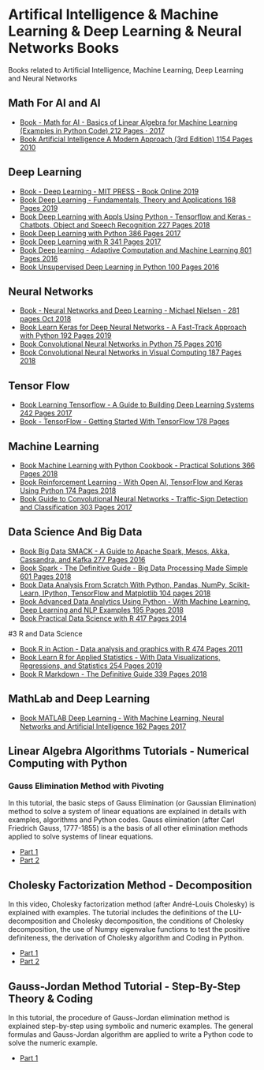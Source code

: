 # Artifical Intelligence & Machine Learning & Deep Learning & Neural Networks Books
Books related to  Artificial Intelligence, Machine Learning, Deep Learning and Neural Networks

## Math For AI and AI

- [Book - Math for AI - Basics of Linear Algebra for Machine Learning (Examples in Python Code) 212 Pages · 2017](https://github.com/aridiosilva/AI_Books/blob/master/Book%20-%20Math%20for%20AI%20-%20Basics%20of%20Linear%20Algebra%20for%20Machine%20Learning%20(Examples%20in%20Python%20Code)%20212%20Pages%20%C2%B7%202017%20%20(GOOD).pdf)
- [Book Artificial Intelligence A Modern Approach (3rd Edition) 1154 Pages 2010](https://github.com/aridiosilva/AI_Books/blob/master/Book%20Artificial%20Intelligence%20A%20Modern%20Approach%20(3rd%20Edition)%201154%20Pages%202010.pdf)

## Deep Learning

- [Book - Deep Learning - MIT PRESS - Book Online 2019](https://github.com/aridiosilva/AI_Books/blob/master/Book%20-%20Deep%20Learning%20-%20MIT%20PRESS%20-%20Book%20Online%202019.pdf)
- [Book Deep Learning - Fundamentals, Theory and Applications 168 Pages 2019](https://github.com/aridiosilva/AI_Books/blob/master/Book%20Deep%20Learning%20-%20Fundamentals%2C%20Theory%20and%20Applications%20168%20Pages%202019.pdf)
- [Book Deep Learning with Appls Using Python - Tensorflow and Keras - Chatbots, Object and Speech Recognition 227 Pages 2018](https://github.com/aridiosilva/AI_Books/blob/master/Book%20Deep%20Learning%20with%20Appls%20Using%20Python%20-%20Tensorflow%20and%20Keras%20-%20Chatbots%2C%20Object%20and%20Speech%20Recognition%20227%20Pages%202018.pdf)
- [Book Deep Learning with Python 386 Pages 2017](https://github.com/aridiosilva/AI_Books/blob/master/Book%20Deep%20Learning%20with%20Python%20386%20Pages%202017.pdf)
- [Book Deep Learning with R 341 Pages 2017](https://github.com/aridiosilva/AI_Books/blob/master/Book%20Deep%20Learning%20with%20R%20341%20Pages%202017.pdf)
- [Book Deep learning - Adaptive Computation and Machine Learning 801 Pages 2016](https://github.com/aridiosilva/AI_Books/blob/master/Book%20Deep%20learning%20-%20Adaptive%20Computation%20and%20Machine%20Learning%20801%20Pages%202016.pdf)
- [Book Unsupervised Deep Learning in Python 100 Pages 2016](https://github.com/aridiosilva/AI_Books/blob/master/Book%20Unsupervised%20Deep%20Learning%20in%20Python%20100%20Pages%202016.pdf)

## Neural Networks

- [Book - Neural Networks and Deep Learning - Michael Nielsen - 281 pages Oct 2018](https://github.com/aridiosilva/AI_Books/blob/master/Book%20-%20Neural%20Networks%20and%20Deep%20Learning%20-%20Michael%20Nielsen%20-%20281%20pages%20Oct%202018%20.pdf)
- [Book Learn Keras for Deep Neural Networks - A Fast-Track Approach with Python 192 Pages 2019](https://github.com/aridiosilva/AI_Books/blob/master/Book%20Learn%20Keras%20for%20Deep%20Neural%20Networks%20-%20A%20Fast-Track%20Approach%20with%20Python%20192%20Pages%202019.pdf)
- [Book Convolutional Neural Networks in Python 75 Pages 2016](https://github.com/aridiosilva/AI_Books/blob/master/Book%20Convolutional%20Neural%20Networks%20in%20Python%2075%20Pages%202016.pdf)
- [Book Convolutional Neural Networks in Visual Computing 187 Pages 2018](https://github.com/aridiosilva/AI_Books/blob/master/Book%20Convolutional%20Neural%20Networks%20in%20Visual%20Computing%20187%20Pages%202018.pdf)

## Tensor Flow

- [Book Learning Tensorflow - A Guide to Building Deep Learning Systems 242 Pages 2017](https://github.com/aridiosilva/AI_Books/blob/master/Book%20Learning%20Tensorflow%20-%20A%20Guide%20to%20Building%20Deep%20Learning%20Systems%20242%20Pages%202017.pdf)
- [Book - TensorFlow - Getting Started With TensorFlow 178 Pages](https://github.com/aridiosilva/AI_Books/blob/master/Book%20-%20TensorFlow%20-%20Getting%20Started%20With%20TensorFlow%20178%20Pages%20%C2%B7%202016.pdf)

## Machine Learning

- [Book Machine Learning with Python Cookbook - Practical Solutions 366 Pages 2018](https://github.com/aridiosilva/AI_Books/blob/master/Book%20Machine%20Learning%20with%20Python%20Cookbook%20-%20Practical%20Solutions%20366%20Pages%202018.pdf)
- [Book Reinforcement Learning - With Open AI, TensorFlow and Keras Using Python 174 Pages 2018](https://github.com/aridiosilva/AI_Books/blob/master/Book%20Reinforcement%20Learning%20-%20With%20Open%20AI%2C%20TensorFlow%20and%20Keras%20Using%20Python%20174%20Pages%202018.pdf)
- [Book Guide to Convolutional Neural Networks - Traffic-Sign Detection and Classification 303 Pages 2017](https://github.com/aridiosilva/AI_Books/blob/master/Book%20Guide%20to%20Convolutional%20Neural%20Networks%20-%20Traffic-Sign%20Detection%20and%20Classification%20303%20Pages%202017.pdf)

## Data Science And Big Data

- [Book Big Data SMACK - A Guide to Apache Spark, Mesos, Akka, Cassandra, and Kafka 277 Pages 2016](https://github.com/aridiosilva/AI_Books/blob/master/Book%20Big%20Data%20SMACK%20-%20A%20Guide%20to%20Apache%20Spark%2C%20Mesos%2C%20Akka%2C%20Cassandra%2C%20and%20Kafka%20277%20Pages%202016.pdf)
- [Book Spark - The Definitive Guide - Big Data Processing Made Simple 601 Pages 2018](https://github.com/aridiosilva/AI_Books/blob/master/Book%20Spark%20-%20The%20Definitive%20Guide%20-%20Big%20Data%20Processing%20Made%20Simple%20601%20Pages%202018.pdf)
- [Book Data Analysis From Scratch With Python, Pandas, NumPy, Scikit-Learn, IPython, TensorFlow and Matplotlib 104 pages 2018](https://github.com/aridiosilva/AI_Books/blob/master/Book%20Data%20Analysis%20From%20Scratch%20With%20Python%2C%20Pandas%2C%20NumPy%2C%20Scikit-Learn%2C%20IPython%2C%20TensorFlow%20and%20Matplotlib%20104%20pages%202018.pdf)
- [Book Advanced Data Analytics Using Python - With Machine Learning, Deep Learning and NLP Examples 195 Pages 2018](https://github.com/aridiosilva/AI_Books/blob/master/Book%20Advanced%20Data%20Analytics%20Using%20Python%20-%20With%20Machine%20Learning%2C%20Deep%20Learning%20and%20NLP%20Examples%20195%20Pages%202018.pdf)
- [Book Practical Data Science with R 417 Pages 2014](https://github.com/aridiosilva/AI_Books/blob/master/Book%20Practical%20Data%20Science%20with%20R%20417%20Pages%202014.pdf)

#3 R and Data Science

- [Book R in Action - Data analysis and graphics with R 474 Pages 2011](https://github.com/aridiosilva/AI_Books/blob/master/Book%20%20R%20in%20Action%20-%20Data%20analysis%20and%20graphics%20with%20R%20474%20Pages%202011.pdf)
- [Book Learn R for Applied Statistics - With Data Visualizations, Regressions, and Statistics 254 Pages 2019](https://github.com/aridiosilva/AI_Books/blob/master/Book%20Learn%20R%20for%20Applied%20Statistics%20-%20With%20Data%20Visualizations%2C%20Regressions%2C%20and%20Statistics%20254%20Pages%202019.pdf)
- [Book R Markdown - The Definitive Guide 339 Pages 2018](https://github.com/aridiosilva/AI_Books/blob/master/Book%20R%20Markdown%20-%20The%20Definitive%20Guide%20339%20Pages%202018.pdf)

## MathLab and Deep Learning

- [Book MATLAB Deep Learning - With Machine Learning, Neural Networks and Artificial Intelligence 162 Pages 2017](https://github.com/aridiosilva/AI_Books/blob/master/Book%20MATLAB%20Deep%20Learning%20-%20With%20Machine%20Learning%2C%20Neural%20Networks%20and%20Artificial%20Intelligence%20162%20Pages%202017.pdf)


## Linear Algebra Algorithms Tutorials -  Numerical Computing with Python

### Gauss Elimination Method with Pivoting 

In this tutorial, the basic steps of Gauss Elimination (or Gaussian Elimination) method to solve  a system of linear equations are explained in details with examples, algorithms and Python codes. Gauss elimination (after Carl Friedrich Gauss, 1777-1855) is a the basis of all other elimination methods applied to solve systems of linear equations.

- [Part 1](https://www.youtube.com/watch?v=ZDxONtacA_4)
- [Part 2](https://www.youtube.com/watch?v=i7f9PBe-j_Y)

## Cholesky Factorization Method - Decomposition 

In this video, Cholesky factorization method (after André-Louis Cholesky) is explained with examples. The tutorial includes the definitions of the LU-decomposition and Cholesky decomposition, the conditions of Cholesky decomposition, the use of Numpy eigenvalue functions to test the positive definiteness, the derivation of Cholesky algorithm and Coding in Python.

- [Part 1](https://www.youtube.com/watch?v=4SWMzENcgSE)
- [Part 2](https://www.youtube.com/watch?v=qNKyw5ED7eM)

## Gauss-Jordan Method Tutorial - Step-By-Step Theory & Coding

In this tutorial, the procedure of Gauss-Jordan elimination method is explained step-by-step using symbolic and numeric examples. The general formulas and Gauss-Jordan algorithm are applied to write a Python code to solve the numeric example.

- [Part 1](https://www.youtube.com/watch?v=xOLJMKGNivU)
